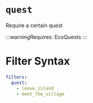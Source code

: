 # `quest`

Require a certain quest

:::warningRequires:
EcoQuests
:::

# Filter Syntax
```yaml
filters:
  quest:
    - leave_island
    - meet_the_village
```

